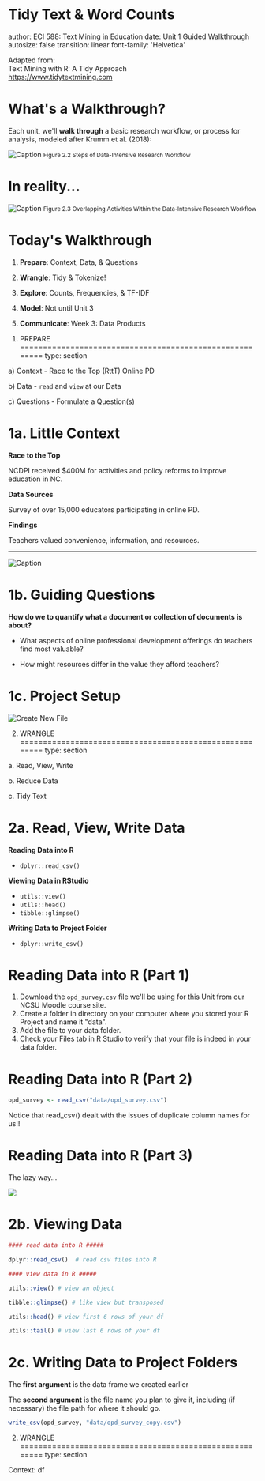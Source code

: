 Tidy Text & Word Counts
========================================================
author: ECI 588: Text Mining in Education
date: Unit 1 Guided Walkthrough
autosize: false
transition: linear
font-family: 'Helvetica'

Adapted from:  
Text Mining with R: A Tidy Approach  
<https://www.tidytextmining.com>


What's a Walkthrough?
========================================================
Each unit, we'll **walk through** a basic research workflow, or process for analysis, modeled after Krumm et al. (2018): 

![Caption](img/workflow.png)
<small>Figure 2.2 Steps of Data-Intensive Research Workflow</small>


<!--
Notes... 
-->

In reality... 
========================================================

 
![Caption](img/overlap.png)
<small>Figure 2.3 Overlapping Activities Within the Data-Intensive Research Workflow</small>

<!--
Notes... 
--> 


Today's Walkthrough
========================================================

1. **Prepare**: Context, Data, & Questions  
  
2. **Wrangle**: Tidy & Tokenize!
3. **Explore**: Counts, Frequencies, & TF-IDF
4. **Model**: Not until Unit 3 
5. **Communicate**: Week 3: Data Products 

<!--
Notes... 
-->

1. PREPARE
========================================================
type: section

a) Context - Race to the Top (RttT) Online PD  
  
b) Data -  `read` and `view` at our Data

c) Questions - Formulate a Question(s)

<!--
Notes... 
-->


1a. Little Context
========================================================

**Race to the Top** 

NCDPI received $400M for activities and policy reforms to improve education in NC.


**Data Sources** 

Survey of over 15,000 educators participating in online PD. 

**Findings**

Teachers valued convenience, information, and resources. 

---

![Caption](img/opd.png)

<!--
Notes... 
-->


1b. Guiding Questions
========================================================

**How do we to quantify what a document or collection of documents is about?**  
  

- What aspects of online professional development offerings do teachers find most valuable?

- How might resources differ in the value they afford teachers?



<!--
Notes... 
-->


1c. Project Setup
========================================================

![Create New File](img/file.png)



<!--
Notes... 
-->


2. WRANGLE
========================================================
type: section

a. Read, View, Write

b. Reduce Data

c. Tidy Text


2a. Read, View, Write Data
========================================================

**Reading Data into R**
- `dplyr::read_csv()`

**Viewing Data in RStudio**
- `utils::view()`
- `utils::head()`
- `tibble::glimpse()`

**Writing Data to Project Folder**
- `dplyr::write_csv()`



Reading Data into R (Part 1)
========================================================

1. Download the `opd_survey.csv` file we'll be using for this Unit from our NCSU Moodle course site.
2. Create a folder in directory on your computer where you stored your R Project and name it "data". 
3. Add the file to your data folder.
4. Check your Files tab in R Studio to verify that your file is indeed in your data folder.

Reading Data into R (Part 2)
========================================================


```r
opd_survey <- read_csv("data/opd_survey.csv")
```

Notice that read_csv() dealt with the issues of duplicate column names for us!!

Reading Data into R (Part 3)
========================================================
The lazy way...

![](img/import.png)

2b. Viewing Data
========================================================


```r
#### read data into R #####

dplyr::read_csv()  # read csv files into R

#### view data in R #####

utils::view() # view an object

tibble::glimpse() # like view but transposed

utils::head() # view first 6 rows of your df

utils::tail() # view last 6 rows of your df
```

<!--
Notes... 
-->


2c. Writing Data to Project Folders
========================================================

The **first argument** is the data frame we created earlier

The **second argument** is the file name you plan to give it, including (if necessary) the file path for where it should go. 


```r
write_csv(opd_survey, "data/opd_survey_copy.csv")
```

2. WRANGLE
========================================================
type: section

Context: df 

<!--
Notes... 
-->

  
